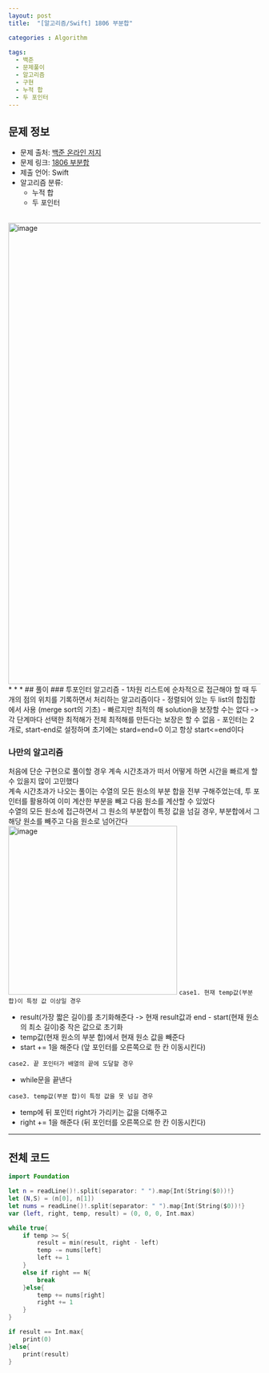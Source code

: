 ```yaml
---
layout: post
title:  "[알고리즘/Swift] 1806 부분합"

categories : Algorithm
  
tags:
  - 백준
  - 문제풀이
  - 알고리즘
  - 구현
  - 누적 합
  - 두 포인터
---
```


## 문제 정보
 - 문제 출처: [백준 온라인 저지](http://boj.kr/)
 - 문제 링크: [1806 부분합](https://www.acmicpc.net/problem/1806)
 - 제출 언어: Swift
 - 알고리즘 분류: 
    - 누적 합
    - 두 포인터

 <br>

<img width="921" alt="image" src="https://user-images.githubusercontent.com/110437548/217720386-56e2c584-b5cb-479f-8933-663fd6f24095.png">
* * *
## 풀이
### 투포인터 알고리즘
- 1차원 리스트에 순차적으로 접근해야 할 때 두 개의 점의 위치를 기록하면서 처리하는 알고리즘이다 
- 정렬되어 있는 두 list의 합집합에서 사용 (merge sort의 기초)
- 빠르지만 최적의 해 solution을 보장할 수는 없다 -> 각 단계마다 선택한 최적해가 전체 최적해를 만든다는 보장은 할 수 없음
- 포인터는 2개로, start-end로 설정하며 초기에는 stard=end=0 이고 항상 start<=end이다

### 나만의 알고리즘
처음에 단순 구현으로 풀이할 경우 계속 시간초과가 떠서 어떻게 하면 시간을 빠르게 할 수 있을지 많이 고민했다   
계속 시간초과가 나오는 풀이는 수열의 모든 원소의 부분 합을 전부 구해주었는데, 투 포인터를 활용하여 이미 계산한 부분을 빼고 다음 원소를 계산할 수 있었다   
수열의 모든 원소에 접근하면서 그 원소의 부분합이 특정 값을 넘길 경우, 부분합에서 그 해당 원소를 빼주고 다음 원소로 넘어간다    
<img width="337" alt="image" src="https://user-images.githubusercontent.com/110437548/217725062-3889ee85-75b3-4899-b75f-17008ed54653.png">
`case1. 현재 temp값(부분 합)이 특정 값 이상일 경우`    
- result(가장 짧은 길이)를 초기화해준다 -> 현재 result값과 end - start(현재 원소의 최소 길이)중 작은 값으로 초기화
- temp값(현재 원소의 부분 합)에서 현재 원소 값을 빼준다
- start += 1을 해준다 (앞 포인터를 오른쪽으로 한 칸 이동시킨다)

`case2. 끝 포인터가 배열의 끝에 도달할 경우`   
- while문을 끝낸다

`case3. temp값(부분 합)이 특정 값을 못 넘길 경우`
- temp에 뒤 포인터 right가 가리키는 값을 더해주고 
- right += 1을 해준다 (뒤 포인터를 오른쪽으로 한 칸 이동시킨다)

* * *    
   
## 전체 코드
```swift
import Foundation

let n = readLine()!.split(separator: " ").map{Int(String($0))!}
let (N,S) = (n[0], n[1])
let nums = readLine()!.split(separator: " ").map{Int(String($0))!}
var (left, right, temp, result) = (0, 0, 0, Int.max)

while true{
    if temp >= S{
        result = min(result, right - left)
        temp -= nums[left]
        left += 1
    }
    else if right == N{
        break
    }else{
        temp += nums[right]
        right += 1
    }
}

if result == Int.max{
    print(0)
}else{
    print(result)
}
```
